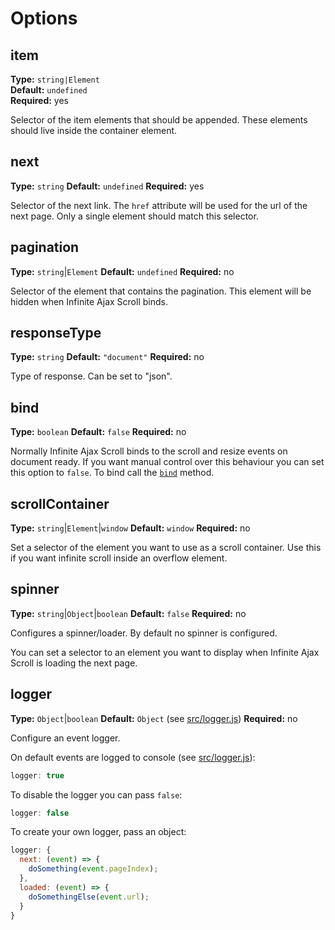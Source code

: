 # Options

## item

**Type:** `string|Element`   
**Default:** `undefined`   
**Required:** yes

Selector of the item elements that should be appended. These elements should live inside the container element.

## next

**Type:** `string` **Default:** `undefined` **Required:** yes

Selector of the next link. The `href` attribute will be used for the url of the next page. Only a single element should match this selector.

## pagination

**Type:** `string`\|`Element` **Default:** `undefined` **Required:** no

Selector of the element that contains the pagination. This element will be hidden when Infinite Ajax Scroll binds.

## responseType

**Type:** `string` **Default:** `"document"` **Required:** no

Type of response. Can be set to "json".

## bind

**Type:** `boolean` **Default:** `false` **Required:** no

Normally Infinite Ajax Scroll binds to the scroll and resize events on document ready. If you want manual control over this behaviour you can set this option to `false`. To bind call the [`bind`](methods.md#bind) method.

## scrollContainer

**Type:** `string`\|`Element`\|`window` **Default:** `window` **Required:** no

Set a selector of the element you want to use as a scroll container. Use this if you want infinite scroll inside an overflow element.

## spinner

**Type:** `string`\|`Object`\|`boolean` **Default:** `false` **Required:** no

Configures a spinner/loader. By default no spinner is configured.

You can set a selector to an element you want to display when Infinite Ajax Scroll is loading the next page.

## logger

**Type:** `Object`\|`boolean` **Default:** `Object` \(see [src/logger.js](https://github.com/webcreate/infinite-ajax-scroll/tree/3f452128e7931f257580923d270514c2e778596a/src/logger.js)\) **Required:** no

Configure an event logger.

On default events are logged to console \(see [src/logger.js](https://github.com/webcreate/infinite-ajax-scroll/tree/3f452128e7931f257580923d270514c2e778596a/src/logger.js)\):

```javascript
logger: true
```

To disable the logger you can pass `false`:

```javascript
logger: false
```

To create your own logger, pass an object:

```javascript
logger: {
  next: (event) => {
    doSomething(event.pageIndex);
  },
  loaded: (event) => {
    doSomethingElse(event.url);
  }
}
```

